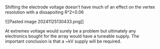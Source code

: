 Shifting the electrode voltage doesn't have much of an effect on the vertex resolution with a dissapoiting R^2=0.06

![[Pasted image 20241125130433.png]]

At extremes voltage would surely be a problem but ultimately any electronics bought for the array would have a tuneable supply. The important conclusion is that a ~kV supply will be required.